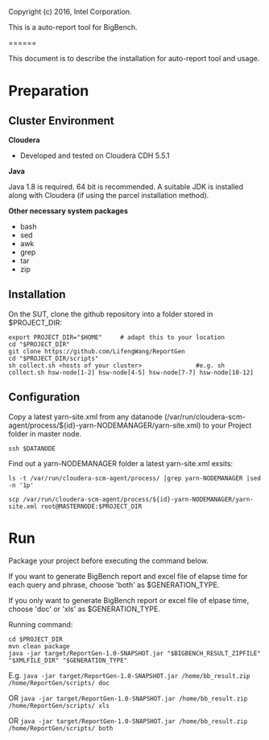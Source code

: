 Copyright (c) 2016, Intel Corporation.


This is a auto-report tool for BigBench.




======

This document is to describe the installation for auto-report tool and usage.

# Preparation

## Cluster Environment

**Cloudera**

* Developed and tested on Cloudera CDH 5.5.1


**Java**

Java 1.8 is required. 64 bit is recommended. A suitable JDK is installed along with Cloudera (if using the parcel installation method).


**Other necessary system packages**

* bash
* sed
* awk
* grep
* tar
* zip

## Installation

On the SUT, clone the github repository into a folder stored in $PROJECT_DIR:

```
export PROJECT_DIR="$HOME"     # adapt this to your location
cd "$PROJECT_DIR"
git clone https://github.com/LifengWang/ReportGen
cd "$PROJECT_DIR/scripts"
sh collect.sh <hosts of your cluster>               #e.g. sh collect.sh hsw-node[1-2] hsw-node[4-5] hsw-node[7-7] hsw-node[10-12]
```

## Configuration

Copy a latest yarn-site.xml from any datanode (/var/run/cloudera-scm-agent/process/${id}-yarn-NODEMANAGER/yarn-site.xml) to your Project folder in master node.


`ssh $DATANODE`

Find out a yarn-NODEMANAGER folder  a latest yarn-site.xml exsits:

`ls -t /var/run/cloudera-scm-agent/process/ |grep yarn-NODEMANAGER |sed -n '1p'`

`scp /var/run/cloudera-scm-agent/process/${id}-yarn-NODEMANAGER/yarn-site.xml root@MASTERNODE:$PROJECT_DIR`

# Run
Package your project before executing the command below.

If you want to generate BigBench report and excel file of elapse time for each query and phrase, choose 'both' as $GENERATION_TYPE.

If you only want to generate BigBench report or excel file of elpase time, choose 'doc' or 'xls' as $GENERATION_TYPE. 


Running command:

```
cd $PROJECT_DIR
mvn clean package
java -jar target/ReportGen-1.0-SNAPSHOT.jar "$BIGBENCH_RESULT_ZIPFILE" "$XMLFILE_DIR" "$GENERATION_TYPE"
```
E.g. `java -jar target/ReportGen-1.0-SNAPSHOT.jar /home/bb_result.zip /home/ReportGen/scripts/ doc`

OR `java -jar target/ReportGen-1.0-SNAPSHOT.jar /home/bb_result.zip /home/ReportGen/scripts/ xls`

OR `java -jar target/ReportGen-1.0-SNAPSHOT.jar /home/bb_result.zip /home/ReportGen/scripts/ both`
